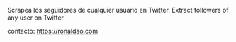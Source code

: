 Scrapea los seguidores de cualquier usuario en Twitter.
Extract followers of any user on Twitter.

contacto: https://ronaldao.com
